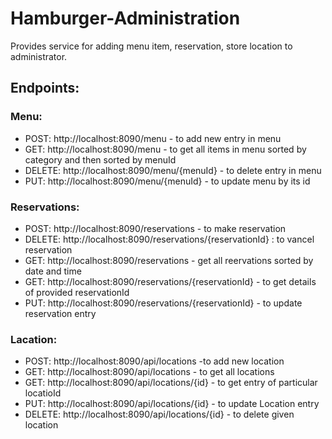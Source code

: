 # Hamburger-Administration

Provides service for adding menu item, reservation, store location to administrator.


## Endpoints:

### Menu:
 - POST: http://localhost:8090/menu - to add new entry in menu
 - GET: http://localhost:8090/menu - to get all items in menu sorted by category and then sorted by menuId
 - DELETE: http://localhost:8090/menu/{menuId} - to delete entry in menu
 - PUT: http://localhost:8090/menu/{menuId} - to update menu by its id

 ### Reservations:

- POST: http://localhost:8090/reservations - to make reservation
- DELETE: http://localhost:8090/reservations/{reservationId} : to vancel reservation
- GET: http://localhost:8090/reservations - get all reervations sorted by date and time
- GET: http://localhost:8090/reservations/{reservationId} - to get details of provided reservationId
- PUT: http://localhost:8090/reservations/{reservationId} - to update reservation entry

 ### Lacation:

 - POST: http://localhost:8090/api/locations -to add new location 
 - GET: http://localhost:8090/api/locations - to get all locations
 - GET: http://localhost:8090/api/locations/{id} - to get entry of particular locatioId
 - PUT: http://localhost:8090/api/locations/{id} - to update Location entry
 - DELETE: http://localhost:8090/api/locations/{id} - to delete given location
